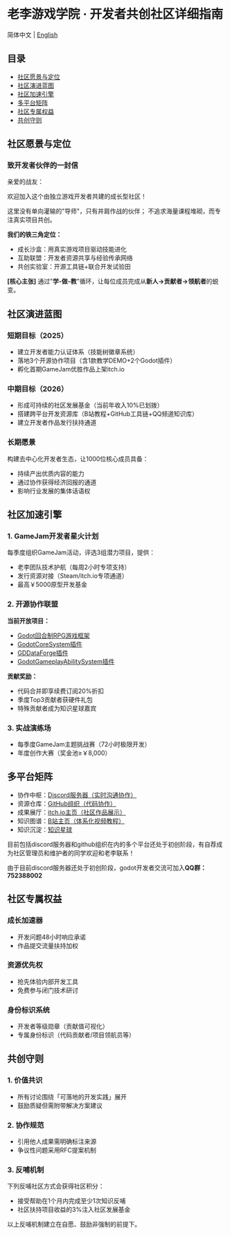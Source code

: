 # 老李游戏学院 · 开发者共创社区详细指南

简体中文 | [English](README_EN.md)

## 目录

- [社区愿景与定位](#社区愿景与定位)
- [社区演进蓝图](#社区演进蓝图)
- [社区加速引擎](#社区加速引擎)
- [多平台矩阵](#多平台矩阵)
- [社区专属权益](#社区专属权益)
- [共创守则](#共创守则)

## 社区愿景与定位

### 致开发者伙伴的一封信

亲爱的战友：

欢迎加入这个由独立游戏开发者共建的成长型社区！

这里没有单向灌输的"导师"，只有并肩作战的伙伴；
不追求海量课程堆砌，而专注真实项目共创。

**我们的铁三角定位：**

- 成长沙盒：用真实游戏项目驱动技能进化  
- 互助联盟：开发者资源共享与经验传承网络  
- 共创实验室：开源工具链+联合开发试验田  

**[核心主张]** 通过"**学-做-教**"循环，让每位成员完成从**新人→贡献者→领航者**的蜕变。

## 社区演进蓝图

### 短期目标（2025）  

- 建立开发者能力认证体系（技能树徽章系统）  
- 落地3个开源协作项目（含1款教学DEMO+2个Godot插件）  
- 孵化首期GameJam优胜作品上架itch.io  

### 中期目标（2026）  

- 形成可持续的社区发展基金（当前年收入10%已划拨）
- 搭建跨平台开发资源库（B站教程+GitHub工具链+QQ频道知识库）
- 建立开发者作品发行扶持通道

### 长期愿景

构建去中心化开发者生态，让1000位核心成员具备：  

- 持续产出优质内容的能力  
- 通过协作获得经济回报的通道  
- 影响行业发展的集体话语权  

## 社区加速引擎

### 1. GameJam开发者星火计划  

每季度组织GameJam活动，评选3组潜力项目，提供：  

- 老李团队技术护航（每周2小时专项支持）  
- 发行资源对接（Steam/itch.io专项通道）  
- 最高￥5000原型开发基金

### 2. 开源协作联盟  

**当前开放项目：**

- [Godot回合制RPG游戏框架](https://github.com/Liweimin0512/godot_nut_dungeon)
- [GodotCoreSystem插件](https://github.com/Liweimin0512/godot_core_system)
- [GDDataForge插件](https://github.com/Liweimin0512/GDDataForge)
- [GodotGameplayAbilitySystem插件](https://github.com/Liweimin0512/godot_gameplay_ability_system)

**贡献奖励：**

- 代码合并即享续费订阅20%折扣
- 季度Top3贡献者获硬件礼包
- 特殊贡献者成为知识星球嘉宾

### 3. 实战演练场  

- 每季度GameJam主题挑战赛（72小时极限开发）  
- 年度创作大赛（奖金池≥￥8,000）

## 多平台矩阵  

- 协作中枢：[Discord服务器（实时沟通协作）](Discord服务器（实时沟通协作）)
- 资源仓库：[GitHub组织（代码协作）](https://github.com/LiGameAcademy)
- 成果展厅：[itch.io主页（社区作品展示）](https://godot-li.itch.io)
- 知识图谱：[B站主页（体系化视频教程）](https://space.bilibili.com/8618918)
- 知识沉淀：[知识星球](https://wx.zsxq.com/group/28885154818841)

目前包括discord服务器和github组织在内的多个平台还处于初创阶段，有自荐成为社区管理员和维护者的同学欢迎和老李联系！

由于目前discord服务器还处于初创阶段，godot开发者交流可加入**QQ群：752388002**

## 社区专属权益

### 成长加速器

- 开发问题48小时响应承诺  
- 作品提交流量扶持加权

### 资源优先权

- 抢先体验内部开发工具  
- 免费参与闭门技术研讨  

### 身份标识系统

- 开发者等级勋章（贡献值可视化）
- 专属身份标识（代码贡献者/项目领航员等）  

## 共创守则  

### 1. 价值共识  

- 所有讨论围绕「可落地的开发实践」展开
- 鼓励质疑但需附带解决方案建议

### 2. 协作规范  

- 引用他人成果需明确标注来源  
- 争议性问题采用RFC提案机制  

### 3. 反哺机制

下列反哺社区方式会获得社区积分：

- 接受帮助在1个月内完成至少1次知识反哺
- 社区扶持项目收益的3%注入社区发展基金

以上反哺机制建立在自愿、鼓励非强制的前提下。
